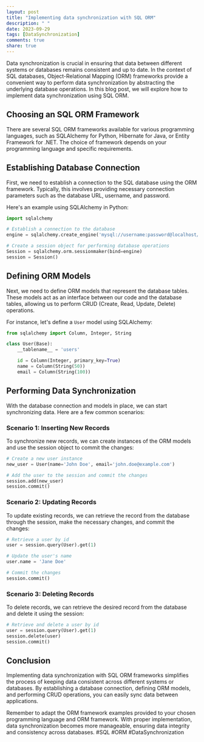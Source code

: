 ```yaml
---
layout: post
title: "Implementing data synchronization with SQL ORM"
description: " "
date: 2023-09-29
tags: [DataSynchronization]
comments: true
share: true
---
```


Data synchronization is crucial in ensuring that data between different systems or databases remains consistent and up to date. In the context of SQL databases, Object-Relational Mapping (ORM) frameworks provide a convenient way to perform data synchronization by abstracting the underlying database operations. In this blog post, we will explore how to implement data synchronization using SQL ORM.

## Choosing an SQL ORM Framework

There are several SQL ORM frameworks available for various programming languages, such as SQLAlchemy for Python, Hibernate for Java, or Entity Framework for .NET. The choice of framework depends on your programming language and specific requirements.

## Establishing Database Connection

First, we need to establish a connection to the SQL database using the ORM framework. Typically, this involves providing necessary connection parameters such as the database URL, username, and password.

Here's an example using SQLAlchemy in Python:

```python
import sqlalchemy

# Establish a connection to the database
engine = sqlalchemy.create_engine('mysql://username:password@localhost/mydatabase')

# Create a session object for performing database operations
Session = sqlalchemy.orm.sessionmaker(bind=engine)
session = Session()
```
## Defining ORM Models

Next, we need to define ORM models that represent the database tables. These models act as an interface between our code and the database tables, allowing us to perform CRUD (Create, Read, Update, Delete) operations.

For instance, let's define a `User` model using SQLAlchemy:

```python
from sqlalchemy import Column, Integer, String

class User(Base):
    __tablename__ = 'users'

    id = Column(Integer, primary_key=True)
    name = Column(String(50))
    email = Column(String(100))
```

## Performing Data Synchronization

With the database connection and models in place, we can start synchronizing data. Here are a few common scenarios:

### Scenario 1: Inserting New Records

To synchronize new records, we can create instances of the ORM models and use the session object to commit the changes:

```python
# Create a new user instance
new_user = User(name='John Doe', email='john.doe@example.com')

# Add the user to the session and commit the changes
session.add(new_user)
session.commit()
```

### Scenario 2: Updating Records

To update existing records, we can retrieve the record from the database through the session, make the necessary changes, and commit the changes:

```python
# Retrieve a user by id
user = session.query(User).get(1)

# Update the user's name
user.name = 'Jane Doe'

# Commit the changes
session.commit()
```

### Scenario 3: Deleting Records

To delete records, we can retrieve the desired record from the database and delete it using the session:

```python
# Retrieve and delete a user by id
user = session.query(User).get(1)
session.delete(user)
session.commit()
```

## Conclusion

Implementing data synchronization with SQL ORM frameworks simplifies the process of keeping data consistent across different systems or databases. By establishing a database connection, defining ORM models, and performing CRUD operations, you can easily sync data between applications.

Remember to adapt the ORM framework examples provided to your chosen programming language and ORM framework. With proper implementation, data synchronization becomes more manageable, ensuring data integrity and consistency across databases. #SQL #ORM #DataSynchronization